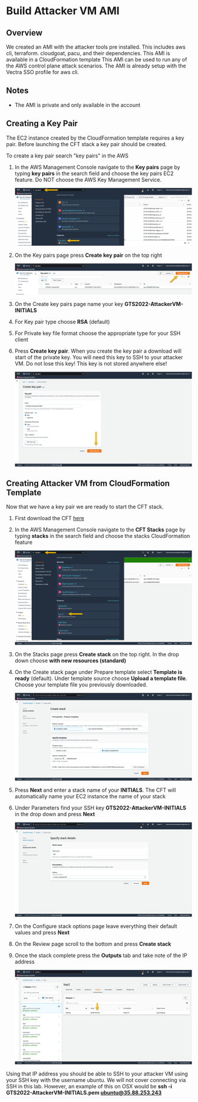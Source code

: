 # Build Attacker VM AMI

## Overview
We created an AMI with the attacker tools pre installed.  This includes aws cli, terraform. cloudgoat, pacu, and their dependencies.  This AMI is available in a CloudFormation template   This AMI can be used to run any of the AWS control plane attack scenarios.  The AMI is already setup with the Vectra SSO profile for aws cli.

## Notes 
- The AMI is private and only available in the  account

##  Creating a Key Pair 
The EC2 instance created by the CloudFormation template requires a key pair.  Before launching the CFT stack a key pair should be created.  

To create a key pair search "key pairs" in the AWS 

1.  In the AWS Management Console navigate to the **Key pairs** page by typing **key pairs** in the search field and choose the key pairs EC2 feature.  Do NOT choose the AWS Key Management Service.

    ![KeyPairs](./images/keypair.png)

2.  On the Key pairs page press **Create key pair** on the top right

    ![CreateKeyPair](./images/createkeypair.png)

3.  On the Create key pairs page name your key **GTS2022-AttackerVM-INITIALS**

4.  For Key pair type choose **RSA** (default)

5.  For Private key file format choose the appropriate type for your SSH client

6.  Press **Create key pair**.  When you create the key pair a download will start of the private key.  You will need this key to SSH to your attacker VM.  Do not lose this key!  This key is not stored anywhere else!


     ![CreatePair](./images/createpair.png)

##  Creating Attacker VM from CloudFormation Template
Now that we have a key pair we are ready to start the CFT stack.

1.  First download the CFT [here](attacker.yaml)

2.  In the AWS Management Console navigate to the **CFT Stacks** page by typing **stacks** in the search field and choose the stacks CloudFormation feature


    ![Stacks](./images/stacks.png)

3.  On the Stacks page press **Create stack** on the top right.  In the drop down choose **with new resources (standard)**

4.  On the Create stack page under Prepare template select **Template is ready** (default).  Under template source choose **Upload a template file**.  Choose your template file you previously downloaded.


    ![CreateStack](./images/createstack.png)

5.  Press **Next** and enter a stack name of your **INITIALS**.  The CFT will automatically name your EC2 instance the name of your stack

6.  Under Parameters find your SSH key **GTS2022-AttackerVM-INITIALS** in the drop down and press **Next**


    ![CreateStack](./images/details.png)

7.  On the Configure stack options page leave everything their default values and press **Next**

8.  On the Review page scroll to the bottom and press **Create stack**

9.  Once the stack complete press the **Outputs** tab and take note of the IP address


    ![IP](./images/publicip.png)

Using that IP address you should be able to SSH to your attacker VM using your SSH key with the username ubuntu.  We will not cover connecting via SSH in this lab.  However, an example of this on OSX would be **ssh -i GTS2022-AttackerVM-INITIALS.pem  ubuntu@35.88.253.243**
